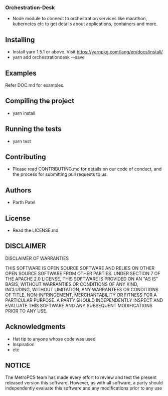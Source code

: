 ### Orchestration-Desk
- Node module to connect to orchestration services like marathon, kubernetes etc to get details about applications, containers and more.

## Installing
- Install yarn 1.5.1 or above. Visit https://yarnpkg.com/lang/en/docs/install/
- yarn add orchestrationdesk --save

## Examples
Refer DOC.md for examples.

## Compiling the project
* yarn install

## Running the tests
* yarn test

## Contributing
* Please read CONTRIBUTING.md for details on our code of conduct, and the process for submitting pull requests to us.

## Authors
* Parth Patel

## License
* Read the LICENSE.md

## DISCLAIMER

DISCLAIMER OF WARRANTIES
 
THIS SOFTWARE IS OPEN SOURCE SOFTWARE AND RELIES ON OTHER OPEN SOURCE SOFTWARE FROM OTHER PARTIES.  UNDER SECTION 7 OF THE APACHE 2.0 LICENSE, THIS SOFTWARE IS PROVIDED ON AN "AS IS" BASIS, WITHOUT WARRANTIES OR CONDITIONS OF ANY KIND, INCLUDING, WITHOUT LIMITATION, ANY WARRANTEES OR CONDITIONS OF TITLE, NON-INFRINGEMENT, MERCHANTABILITY OR FITNESS FOR A PARTICULAR PURPOSE.  A PARTY SHOULD INDEPENDENTLY INSPECT AND EVALUATE THIS SOFTWARE AND ANY SUBSEQUENT MODIFICATIONS PRIOR TO ANY USE.

## Acknowledgments

* Hat tip to anyone whose code was used
* Inspiration
* etc

## NOTICE

The MetroPCS team has made every effort to review and test the present released version this software.  However, as with all software, a party should independently evaluate this software and any modifications prior to any use